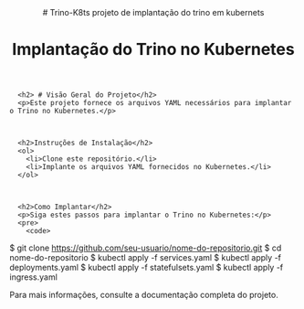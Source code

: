

<!DOCTYPE html>
<html lang="pt-br">

<head>
  <meta charset="UTF-8">
  <meta name="viewport" content="width=device-width, initial-scale=1.0">
  
</head>

<body>
  <header>
    # Trino-K8ts
projeto de implantação do trino em kubernets
    <h1>Implantação do Trino no Kubernetes</h1>
  </header>

     
      <h2> # Visão Geral do Projeto</h2>
      <p>Este projeto fornece os arquivos YAML necessários para implantar o Trino no Kubernetes.</p>
   

   
      <h2>Instruções de Instalação</h2>
      <ol>
        <li>Clone este repositório.</li>
        <li>Implante os arquivos YAML fornecidos no Kubernetes.</li>
      </ol>
   

   
      <h2>Como Implantar</h2>
      <p>Siga estes passos para implantar o Trino no Kubernetes:</p>
      <pre>
        <code>
$ git clone https://github.com/seu-usuario/nome-do-repositorio.git
$ cd nome-do-repositorio
$ kubectl apply -f services.yaml
$ kubectl apply -f deployments.yaml
$ kubectl apply -f statefulsets.yaml
$ kubectl apply -f ingress.yaml
        </code>
      </pre>
   

  <footer>
    <p>Para mais informações, consulte a documentação completa do projeto.</p>
  </footer>

</body>

</html>
